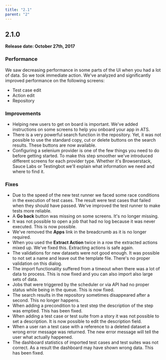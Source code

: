 ```yaml
---
title: "2.1"
parent: "2"
---
```


## 2.1.0

**Release date: October 27th, 2017**

### Performance

We saw decreasing performance in some parts of the UI when you had a lot of data. So we took immediate action. We've analyzed and significantly improved performance on the following screens:

* Test case edit
* Action edit
* Repository

### Improvements

- Helping new users to get on board is important. We've added instructions on some screens to help you onboard your app in ATS.
- There is a very powerful search function in the repository. Yet, it was not possible to use the standard copy, cut or delete buttons on the search results. These buttons are now available.
- Configuring a selenium provider is one of the few things you need to do before getting started. To make this step smoother we've introduced different screens for each provider type. Whether it's Browserstack, Sauce Labs or Testingbot we'll explain what information we need and where to find it.

### Fixes

- Due to the speed of the new test runner we faced some race conditions in the execution of test cases. The result were test cases that failed when they should have passed. We've improved the test runner to make tests more reliable.
- A **Go back** button was missing on some screens. It's no longer missing.
- It was not possible to open a job that had no log because it was never executed. This is now possible.
- We've removed the **Apps** link in the breadcrumb as it is no longer required.
- When you used the **Extract Action** twice in a row the extracted actions mixed up. We've fixed this. Extracting actions is safe again.
- The validations for new datasets were not good enough. It was possible to not set a name and leave out the template file. There's no proper validation on this dialog.
- The import functionality suffered from a timeout when there was a lot of data to process. This is now fixed and  you can also import also large sets of data.
- Jobs that were triggered by the scheduler or via API had no proper status while being in the queue. This is now fixed.
- The search results in the repository sometimes disappeared after a second. This no longer happens.
- When adding a precondition to a test step the description of the step was emptied. This has been fixed.
- When adding a test case or test suite from a story it was not possible to set a description. It is now possible to edit the description field.
- When a user ran a test case with a reference to a deleted dataset a wrong error message was returned. The new error message will tell the user what actually happened.
- The dashboard statistics of imported test cases and test suites was not correct. As a result the dashboard may have shown wrong data. This has been fixed.